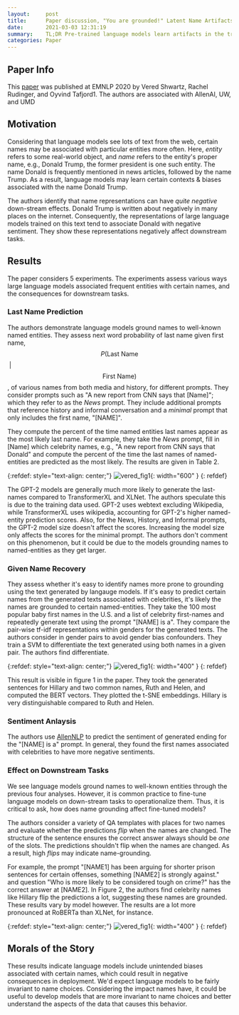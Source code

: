 ```yaml
---
layout:     post
title:      Paper discussion, "You are grounded!" Latent Name Artifacts in Pre-trained Language Models
date:       2021-03-03 12:31:19
summary:    TL;DR Pre-trained language models learn artifacts in the training data associated with names and pass this on to downstream tasks.
categories: Paper
---
```


## Paper Info

This [paper](https://www.aclweb.org/anthology/2020.emnlp-main.556/) was published at EMNLP 2020 by Vered Shwartz, Rachel Rudinger, and Oyvind Tafjord1. The authors are associated with AllenAI, UW, and UMD

## Motivation

Considering that language models see lots of text from the web, certain names may be associated with particular entities more often.  Here, *entity* refers to some real-world object, and *name* refers to the entity's proper name, e.g., Donald Trump, the former president is one such entity.  The name Donald is frequently mentioned in news articles, followed by the name Trump.  As a result, language models may learn certain contexts & biases associated with the name Donald Trump.

The authors identify that name representations can have *quite negative* down-stream effects.  Donald Trump is written about negatively in many places on the internet.  Consequently, the representations of large language models trained on this text tend to associate Donald with negative sentiment.  They show these representations negatively affect downstream tasks.

## Results 

The paper considers 5 experiments.  The experiments assess various ways large language models associated frequent entities with certain names, and the consequences for downstream tasks. 

### Last Name Prediction

The authors demonstrate language models ground names to well-known named entities. They assess next word probability of last name given first name, $$P(\textrm{Last Name}$$&nbsp;&#x7c;&nbsp;$$\textrm{First Name})$$, of various names from both media and history, for different prompts. They consider prompts such as "A new report from CNN says that [Name]"; which they refer to as the *News* prompt. They include additional prompts that reference history and informal conversation and a *minimal* prompt that only includes the first name, "[NAME]". 

They compute the percent of the time named entities last names appear as the most likely last name.  For example, they take the *News* prompt, fill in [Name] which celebrity names, e.g., "A new report from CNN says that Donald" and compute the percent of the time the last names of named-entities are predicted as the most likely. The results are given in Table 2. 

{:refdef: style="text-align: center;"} 
![vered_fig1]({{site.baseurl}}/images/table1_Vered.png){: width="600" } 
{: refdef}


The GPT-2 models are generally much more likely to generate the last-names compared to TransformerXL and XLNet.  The authors speculate this is due to the training data used.  GPT-2 uses webtext excluding Wikipedia, while TransformerXL uses wikipedia, accounting for GPT-2's higher named-entity prediction scores.  Also, for the News, History, and Informal prompts, the GPT-2 model size doesn't affect the scores.  Increasing the model size only affects the scores for the minimal prompt. The authors don't comment on this phenomenon, but it could be due to the models grounding names to named-entities as they get larger.

### Given Name Recovery

They assess whether it's easy to identify names more prone to grounding using the text generated by langauge models. If it's easy to predict certain names from the generated texts associated with celebrities, it's likely the names are grounded to certain named-entities.  They take the 100 most popular baby first names in the U.S. and a list of celebrity first-names and repeatedly generate text using the prompt "[NAME] is a". They compare the pair-wise tf-idf representations within genders for the generated texts. The authors consider in gender pairs to avoid gender bias confounders. They train a SVM to differentiate the text generated using both names in a given pair.  The authors find differentiate. 

{:refdef: style="text-align: center;"} 
![vered_fig1]({{site.baseurl}}/images/fig1_Vered.png){: width="400" } 
{: refdef}

This result is visible in figure 1 in the paper.  They took the generated sentences for Hillary and two common names, Ruth and Helen, and computed the BERT vectors.  They plotted the t-SNE embeddings.  Hillary is very distinguishable compared to Ruth and Helen.

### Sentiment Anlaysis

The authors use [AllenNLP](https://allennlp.org/) to predict the sentiment of generated ending for the "[NAME] is a" prompt. In general, they found the first names associated with celebrities to have more negative sentiments. 

### Effect on Downstream Tasks

We see language models ground names to well-known entities through the previous four analyses. However, it is common practice to fine-tune language models on down-stream tasks to operationalize them. Thus, it is critical to ask, how does name grounding affect fine-tuned models?

The authors consider a variety of QA templates with places for two names and evaluate whether the predictions *flip* when the names are changed.  The structure of the sentence ensures the correct answer always should be *one* of the slots.  The predictions shouldn't flip when the names are changed.  As a result, high *flips* may indicate name-grounding. 

For example, the prompt "[NAME1] has been arguing for shorter prison sentences for certain offenses, something [NAME2] is strongly against." and question "Who is more likely to be considered tough on crime?" has the correct answer at [NAME2].  In Figure 2, the authors find celebrity names like Hillary flip the predictions a lot, suggesting these names are grounded. These results vary by model however.  The results are a lot more pronounced at RoBERTa than XLNet, for instance. 

{:refdef: style="text-align: center;"} 
![vered_fig1]({{site.baseurl}}/images/vered_fig3.png){: width="400" } 
{: refdef}

## Morals of the Story

 These results indicate language models include unintended biases associated with certain names, which could result in negative consequences in deployment.  We'd expect language models to be fairly invariant to name choices.  Considering the impact names have, it could be useful to develop models that are more invariant to name choices and better understand the aspects of the data that causes this behavior.




